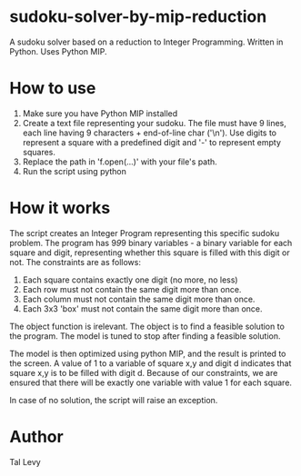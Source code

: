 # sudoku-solver-by-mip-reduction
A sudoku solver based on a reduction to Integer Programming. Written in Python. Uses Python MIP.

# How to use
1. Make sure you have Python MIP installed
2. Create a text file representing your sudoku. The file must have 9 lines, each line having 9 characters + end-of-line char ('\n'). Use digits to represent a square with a predefined digit and '-' to represent empty squares.
3. Replace the path in 'f.open(...)' with your file's path.
4. Run the script using python

# How it works
The script creates an Integer Program representing this specific sudoku problem. The program has 9*9*9 binary variables - a binary variable for each square and digit, representing whether this square is filled with this digit or not. The constraints are as follows:
1. Each square contains exactly one digit (no more, no less)
2. Each row must not contain the same digit more than once.
3. Each column must not contain the same digit more than once.
4. Each 3x3 'box' must not contain the same digit more than once.

The object function is irelevant. The object is to find a feasible solution to the program.
The model is tuned to stop after finding a feasible solution.

The model is then optimized using python MIP, and the result is printed to the screen. A value of 1 to a variable of square x,y and digit d indicates that square x,y is to be filled with digit d. Because of our constraints, we are ensured that there will be exactly one variable with value 1 for each square.

In case of no solution, the script will raise an exception.

# Author
Tal Levy
